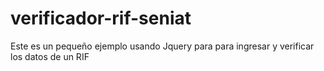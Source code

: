 verificador-rif-seniat
======================
Este es un pequeño ejemplo usando Jquery para para ingresar y verificar los datos de un RIF 
